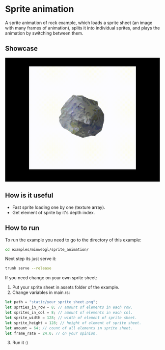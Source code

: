 # Sprite animation
A sprite animation of rock example, which loads a sprite sheet (an image with many frames of animation), splits it into individual sprites, and plays the animation by switching between them.

## Showcase
![](./showcase.gif)

## How is it useful
- Fast sprite loading one by one (texture array).
- Get element of sprite by it's depth index.

## How to run
To run the example you need to go to the directory of this example:
```bash
cd examples/minwebgl/sprite_animation/
```

Next step its just serve it:
```bash
trunk serve --release
```

If you need change on your own sprite sheet:
1. Put your sprite sheet in assets folder of the example.
2. Change variables in main.rs:
```rust
let path = "static/your_sprite_sheet.png";
let sprties_in_row = 8; // amount of elements in each row.
let sprites_in_col = 8; // amount of elements in each col.
let sprite_width = 128; // width of element of sprite sheet.
let sprite_height = 128; // height of element of sprite sheet.
let amount = 64; // count of all elements in sprite sheet.
let frame_rate = 24.0; // on your opinion.
```
3. Run it :)
